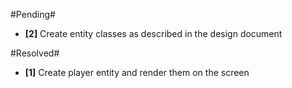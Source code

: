 #Pending#
- **[2]** Create entity classes as described in the design document

#Resolved#
- **[1]** Create player entity and render them on the screen
